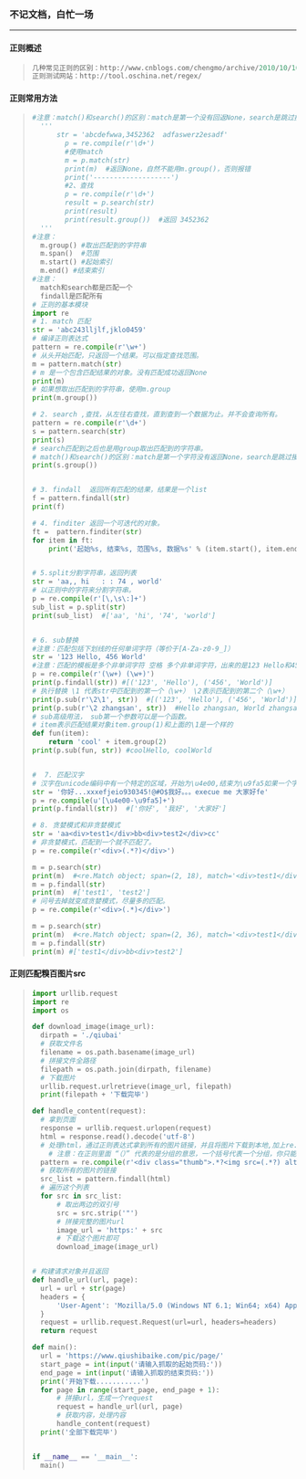 ### 不记文档，白忙一场

------

#### 正则概述

> ```python
> 几种常见正则的区别：http://www.cnblogs.com/chengmo/archive/2010/10/10/1847287.html
> 正则测试网站：http://tool.oschina.net/regex/
> ```

#### 正则常用方法

> ```python
> #注意：match()和search()的区别：match是第一个没有回返None，search是跳过接着找
> 	'''
> 	    str = 'abcdefwwa,3452362  adfaswerz2esadf'
>         p = re.compile(r'\d+')
>         #使用match
>         m = p.match(str)
>         print(m)  #返回None，自然不能用m.group()，否则报错
>         print('-------------------')
>         #2、查找
>         p = re.compile(r'\d+')
>         result = p.search(str)
>         print(result)
>         print(result.group())  #返回 3452362
> 	'''
> #注意：
> 	m.group() #取出匹配到的字符串
> 	m.span()  #范围
> 	m.start() #起始索引
> 	m.end() #结束索引
> #注意：
> 	match和search都是匹配一个
> 	findall是匹配所有
> # 正则的基本模块
> import re
> # 1. match 匹配
> str = 'abc243lljlf,jklo0459'
> # 编译正则表达式
> pattern = re.compile(r'\w+')
> # 从头开始匹配，只返回一个结果。可以指定查找范围。
> m = pattern.match(str)
> # m 是一个包含匹配结果的对象。没有匹配成功返回None
> print(m)
> # 如果想取出匹配到的字符串，使用m.group
> print(m.group())
> 
> # 2. search ,查找，从左往右查找，直到查到一个数据为止。并不会查询所有。
> pattern = re.compile(r'\d+')
> s = pattern.search(str)
> print(s)
> # search匹配到之后也是用group取出匹配到的字符串。
> # match()和search()的区别：match是第一个字符没有返回None，search是跳过接着找
> print(s.group())
> 
> 
> # 3. findall  返回所有匹配的结果，结果是一个list
> f = pattern.findall(str)
> print(f)
> 
> # 4. finditer 返回一个可迭代的对象。
> ft =  pattern.finditer(str)
> for item in ft:
>     print('起始%s, 结束%s, 范围%s, 数据%s' % (item.start(), item.end(), item.span(), item.group()))
> 
> 
> # 5.split分割字符串，返回列表
> str = 'aa,, hi   : : 74 , world'
> # 以正则中的字符来分割字符串。
> p = re.compile(r'[\,\s\:]+')
> sub_list = p.split(str)
> print(sub_list)  #['aa', 'hi', '74', 'world']
> 
> 
> # 6. sub替换
> #注意：匹配包括下划线的任何单词字符（等价于[A-Za-z0-9_]）
> str = '123 Hello, 456 World'
> #注意：匹配的模板是多个非单词字符 空格 多个非单词字符，出来的是123 Hello和456 World，但是()的作用是，只提取空号中的内容，所以应该是('123,'Hello')和('456','World')
> p = re.compile(r'(\w+) (\w+)')
> print(p.findall(str)) #[('123', 'Hello'), ('456', 'World')]
> # 执行替换 \1 代表str中匹配到的第一个（\w+） \2表示匹配到的第二个（\w+）
> print(p.sub(r'\2\1', str))  #[('123', 'Hello'), ('456', 'World')]
> print(p.sub(r'\2 zhangsan', str))  #Hello zhangsan, World zhangsan
> # sub高级用法， sub第一个参数可以是一个函数。
> # item表示匹配结果对象item.group(1)和上面的\1是一个样的
> def fun(item):
>     return 'cool' + item.group(2)
> print(p.sub(fun, str)) #coolHello, coolWorld
> 
> 
> #  7. 匹配汉字
> # 汉字在unicode编码中有一个特定的区域，开始为\u4e00,结束为\u9fa5如果一个字符串的unicode编码在这个区间内，说明就是汉字。
> str = '你好...xxxefjeio930345!@#O$我好。。。execue me 大家好fe'
> p = re.compile(u'[\u4e00-\u9fa5]+')
> print(p.findall(str))  #['你好', '我好', '大家好']
> 
> # 8. 贪婪模式和非贪婪模式
> str = 'aa<div>test1</div>bb<div>test2</div>cc'
> # 非贪婪模式，匹配到一个就不匹配了。
> p = re.compile(r'<div>(.*?)</div>')
> 
> m = p.search(str)
> print(m)  #<re.Match object; span=(2, 18), match='<div>test1</div>'>
> m = p.findall(str)
> print(m)  #['test1', 'test2']
> # 问号去掉就变成贪婪模式，尽量多的匹配。
> p = re.compile(r'<div>(.*)</div>')
> 
> m = p.search(str)
> print(m)  #<re.Match object; span=(2, 36), match='<div>test1</div>bb<div>test2</div>'>   
> m = p.findall(str)
> print(m) #['test1</div>bb<div>test2']
> ```

#### 正则匹配糗百图片src

> ```python
> import urllib.request
> import re
> import os
> 
> def download_image(image_url):
> 	dirpath = './qiubai'
> 	# 获取文件名
> 	filename = os.path.basename(image_url)
> 	# 拼接文件全路径
> 	filepath = os.path.join(dirpath, filename)
> 	# 下载图片
> 	urllib.request.urlretrieve(image_url, filepath)
> 	print(filepath + '下载完毕')
> 
> def handle_content(request):
> 	# 拿到页面
> 	response = urllib.request.urlopen(request)
> 	html = response.read().decode('utf-8')
> 	# 处理html，通过正则表达式拿到所有的图片链接，并且将图片下载到本地,加上re.S表示.可以匹配换行。
>     # 注意：在正则里面 “（）” 代表的是分组的意思，一个括号代表一个分组，你只能匹配到"()"中的内容
> 	pattern = re.compile(r'<div class="thumb">.*?<img src=(.*?) alt=.*?>.*?</div>', re.S)
> 	# 获取所有的图片的链接
> 	src_list = pattern.findall(html)
> 	# 遍历这个列表
> 	for src in src_list:
> 		# 取出两边的双引号
> 		src = src.strip('"')
> 		# 拼接完整的图片url
> 		image_url = 'https:' + src
> 		# 下载这个图片即可
> 		download_image(image_url)
> 
> 
> # 构建请求对象并且返回
> def handle_url(url, page):
> 	url = url + str(page)
> 	headers = {
> 		'User-Agent': 'Mozilla/5.0 (Windows NT 6.1; Win64; x64) AppleWebKit/537.36 (KHTML, like Gecko) Chrome/63.0.3239.108 Safari/537.36'
> 	}
> 	request = urllib.request.Request(url=url, headers=headers)
> 	return request
> 
> def main():
> 	url = 'https://www.qiushibaike.com/pic/page/'
> 	start_page = int(input('请输入抓取的起始页码:'))
> 	end_page = int(input('请输入抓取的结束页码:'))
> 	print('开始下载...........')
> 	for page in range(start_page, end_page + 1):
> 		# 拼接url，生成一个request
> 		request = handle_url(url, page)
> 		# 获取内容，处理内容
> 		handle_content(request)
> 	print('全部下载完毕')
> 
> 
> if __name__ == '__main__':
> 	main()
> ```